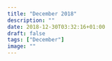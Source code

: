 ```yaml
---
title: "December 2018"
description: ""
date: 2018-12-30T03:32:16+01:00
draft: false
tags: ["December"]
image: ""
---
```


